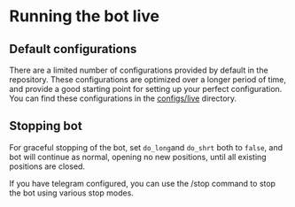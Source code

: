 # Running the bot live

## Default configurations

There are a limited number of configurations provided by default in the repository. These configurations
are optimized over a longer period of time, and provide a good starting point for setting up your perfect
configuration. You can find these configurations in the [configs/live](configs/live) directory.

## Stopping bot

For graceful stopping of the bot, set `do_long`and `do_shrt` both to `false`, and bot will continue as normal, opening
no new positions, until all existing positions are closed.

If you have telegram configured, you can use the /stop command to stop the bot using various stop modes. 